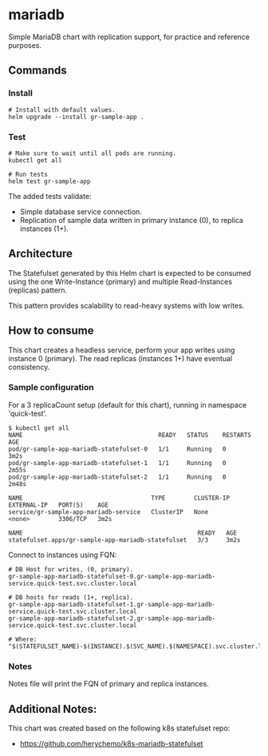 # mariadb
Simple MariaDB chart with replication support, for practice and reference purposes.

## Commands

### Install

```shell
# Install with default values.
helm upgrade --install gr-sample-app .
```

### Test

```shell
# Make sure to wait until all pods are running.
kubectl get all

# Run tests
helm test gr-sample-app
```

The added tests validate:
* Simple database service connection.
* Replication of sample data written in primary instance (0), to replica instances (1+).

## Architecture
The Statefulset generated by this Helm chart is expected to be consumed using
the one Write-Instance (primary) and multiple Read-Instances (replicas) pattern.

This pattern provides scalability to read-heavy systems with low writes.

## How to consume
This chart creates a headless service, perform your app writes using instance 0 (primary).
The read replicas (instances 1+) have eventual consistency.

### Sample configuration
For a 3 replicaCount setup (default for this chart), running in namespace 'quick-test'.

```shell
$ kubectl get all
NAME                                      READY   STATUS    RESTARTS   AGE
pod/gr-sample-app-mariadb-statefulset-0   1/1     Running   0          3m2s
pod/gr-sample-app-mariadb-statefulset-1   1/1     Running   0          2m55s
pod/gr-sample-app-mariadb-statefulset-2   1/1     Running   0          2m48s

NAME                                    TYPE        CLUSTER-IP   EXTERNAL-IP   PORT(S)    AGE
service/gr-sample-app-mariadb-service   ClusterIP   None         <none>        3306/TCP   3m2s

NAME                                                 READY   AGE
statefulset.apps/gr-sample-app-mariadb-statefulset   3/3     3m2s
```

Connect to instances using FQN:
```shell
# DB Host for writes, (0, primary).
gr-sample-app-mariadb-statefulset-0.gr-sample-app-mariadb-service.quick-test.svc.cluster.local

# DB hosts for reads (1+, replica).
gr-sample-app-mariadb-statefulset-1.gr-sample-app-mariadb-service.quick-test.svc.cluster.local
gr-sample-app-mariadb-statefulset-2.gr-sample-app-mariadb-service.quick-test.svc.cluster.local

# Where:
"$(STATEFULSET_NAME)-$(INSTANCE).$(SVC_NAME).$(NAMESPACE).svc.cluster.local"
```

### Notes
Notes file will print the FQN of primary and replica instances.

## Additional Notes:
This chart was created based on the following k8s statefulset repo:
* https://github.com/herychemo/k8s-mariadb-statefulset
